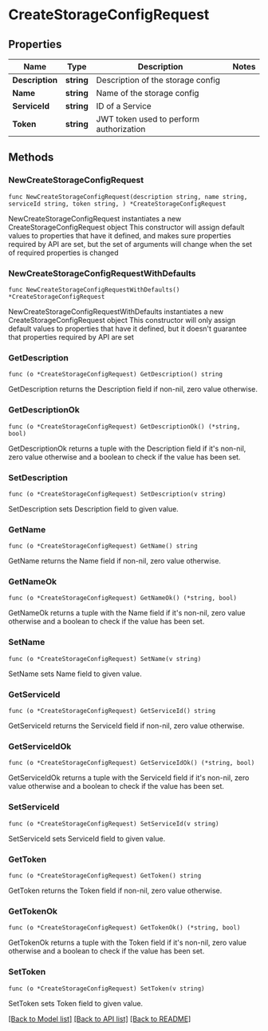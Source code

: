 # CreateStorageConfigRequest

## Properties

Name | Type | Description | Notes
------------ | ------------- | ------------- | -------------
**Description** | **string** | Description of the storage config | 
**Name** | **string** | Name of the storage config | 
**ServiceId** | **string** | ID of a Service | 
**Token** | **string** | JWT token used to perform authorization | 

## Methods

### NewCreateStorageConfigRequest

`func NewCreateStorageConfigRequest(description string, name string, serviceId string, token string, ) *CreateStorageConfigRequest`

NewCreateStorageConfigRequest instantiates a new CreateStorageConfigRequest object
This constructor will assign default values to properties that have it defined,
and makes sure properties required by API are set, but the set of arguments
will change when the set of required properties is changed

### NewCreateStorageConfigRequestWithDefaults

`func NewCreateStorageConfigRequestWithDefaults() *CreateStorageConfigRequest`

NewCreateStorageConfigRequestWithDefaults instantiates a new CreateStorageConfigRequest object
This constructor will only assign default values to properties that have it defined,
but it doesn't guarantee that properties required by API are set

### GetDescription

`func (o *CreateStorageConfigRequest) GetDescription() string`

GetDescription returns the Description field if non-nil, zero value otherwise.

### GetDescriptionOk

`func (o *CreateStorageConfigRequest) GetDescriptionOk() (*string, bool)`

GetDescriptionOk returns a tuple with the Description field if it's non-nil, zero value otherwise
and a boolean to check if the value has been set.

### SetDescription

`func (o *CreateStorageConfigRequest) SetDescription(v string)`

SetDescription sets Description field to given value.


### GetName

`func (o *CreateStorageConfigRequest) GetName() string`

GetName returns the Name field if non-nil, zero value otherwise.

### GetNameOk

`func (o *CreateStorageConfigRequest) GetNameOk() (*string, bool)`

GetNameOk returns a tuple with the Name field if it's non-nil, zero value otherwise
and a boolean to check if the value has been set.

### SetName

`func (o *CreateStorageConfigRequest) SetName(v string)`

SetName sets Name field to given value.


### GetServiceId

`func (o *CreateStorageConfigRequest) GetServiceId() string`

GetServiceId returns the ServiceId field if non-nil, zero value otherwise.

### GetServiceIdOk

`func (o *CreateStorageConfigRequest) GetServiceIdOk() (*string, bool)`

GetServiceIdOk returns a tuple with the ServiceId field if it's non-nil, zero value otherwise
and a boolean to check if the value has been set.

### SetServiceId

`func (o *CreateStorageConfigRequest) SetServiceId(v string)`

SetServiceId sets ServiceId field to given value.


### GetToken

`func (o *CreateStorageConfigRequest) GetToken() string`

GetToken returns the Token field if non-nil, zero value otherwise.

### GetTokenOk

`func (o *CreateStorageConfigRequest) GetTokenOk() (*string, bool)`

GetTokenOk returns a tuple with the Token field if it's non-nil, zero value otherwise
and a boolean to check if the value has been set.

### SetToken

`func (o *CreateStorageConfigRequest) SetToken(v string)`

SetToken sets Token field to given value.



[[Back to Model list]](../README.md#documentation-for-models) [[Back to API list]](../README.md#documentation-for-api-endpoints) [[Back to README]](../README.md)


